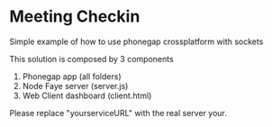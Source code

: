 Meeting Checkin
==============

Simple example of how to use phonegap crossplatform with sockets

This solution is composed by 3 components

1) Phonegap app         (all folders)
2) Node Faye server     (server.js)
3) Web Client dashboard (client.html)


Please replace "yourserviceURL" with the real server your.
